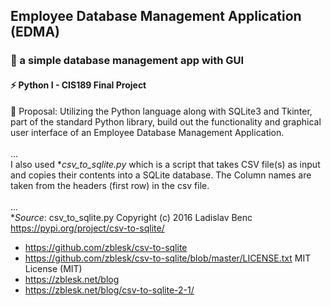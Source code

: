 ## Employee Database Management Application (EDMA) 
### 🌱 a simple database management app with GUI <br/>
#### ⚡ Python I - CIS189 Final Project <br/>  
💬 Proposal: Utilizing the Python language along with SQLite3 and Tkinter, part of the standard Python library, build out the functionality and graphical user interface of an Employee Database Management Application. <br/>
<br/> ... <br/>
I also used **csv_to_sqlite.py* which is a script that takes CSV file(s) as input and copies their contents into a SQLite database. The Column names are taken from the headers (first row) in the csv file. <br/>
<br/> ... <br/>
**Source*:
csv_to_sqlite.py 
Copyright (c) 2016 Ladislav Benc
https://pypi.org/project/csv-to-sqlite/
- https://github.com/zblesk/csv-to-sqlite
- https://github.com/zblesk/csv-to-sqlite/blob/master/LICENSE.txt MIT License (MIT)
- https://zblesk.net/blog
- https://zblesk.net/blog/csv-to-sqlite-2-1/
<br/>
